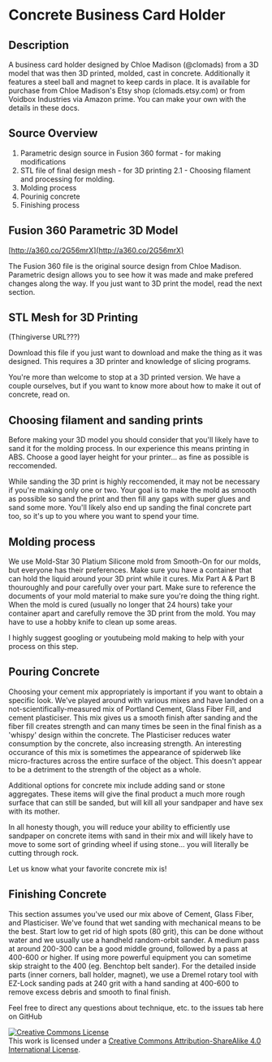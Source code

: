 # Concrete Business Card Holder

## Description

A  business card holder designed by Chloe Madison (@clomads) from a 3D model that was then 3D printed, molded, cast in concrete. Additionally it features a steel ball and magnet to keep cards in place. It is available for purchase from Chloe Madison's Etsy shop (clomads.etsy.com) or from Voidbox Industries via Amazon prime. You can make your own with the details in these docs. 

## Source Overview

1. Parametric design source in Fusion 360 format - for making modifications
2. STL file of final design mesh - for 3D printing
2.1 - Choosing filament and processing for molding.
3. Molding process
4. Pourinig concrete
4. Finishing process


## Fusion 360 Parametric 3D Model

[http://a360.co/2G56mrX](http://a360.co/2G56mrX)

The Fusion 360 file is the original source design from Chloe Madison. Parametric design allows you to see how it was made and make prefered changes along the way. If you just want to 3D print the model, read the next section.

## STL Mesh for 3D Printing

(Thingiverse URL???)

Download this file if you just want to download and make the thing as it was designed. This requires a 3D printer and knowledge of slicing programs.

You're more than welcome to stop at a 3D printed version. We have a couple ourselves, but if you want to know more about how to make it out of concrete, read on.

## Choosing filament and sanding prints

Before making your 3D model you should consider that you'll likely have to sand it for the molding process. In our experience this means printing in ABS. Choose a good layer height for your printer... as fine as possible is reccomended. 

While sanding the 3D print is highly reccomended, it may not be necessary if you're making only one or two. Your goal is to make the mold as smooth as possible so sand the print and then fill any gaps with super glues and sand some more. You'll likely also end up sanding the final concrete part too, so it's up to you where you want to spend your time.

## Molding process

We use Mold-Star 30 Platium Silicone mold from Smooth-On for our molds, but everyone has their preferences. Make sure you have a container that can hold the liquid around your 3D print while it cures. Mix Part A & Part B thouroughly and pour carefully over your part. Make sure to reference the documents of your mold material to make sure you're doing the thing right. When the mold is cured (usually no longer that 24 hours) take your container apart and carefully remove the 3D print from the mold. You may have to use a hobby knife to clean up some areas. 

I highly suggest googling or youtubeing mold making to help with your process on this step.


## Pouring Concrete

Choosing your cement mix appropriately is important if you want to obtain a specific look. We've played around with various mixes and have landed on a not-scientifically-measured mix of Portland Cement, Glass Fiber Fill, and cement plasticiser. This mix gives us a smooth finish after sanding and the fiber fill creates strength and can many times be seen in the final finish as a 'whispy' design within the concrete. The Plasticiser reduces water consumption by the concrete, also increasing strength. An interesting occurance of this mix is sometimes the appearance of spiderweb like micro-fractures across the entire surface of the object. This doesn't appear to be a detriment to the strength of the object as a whole. 

Additional options for concrete mix include adding sand or stone aggregates. These items will give the final product a much more rough surface that can still be sanded, but will kill all your sandpaper and have sex with its mother.

In all honesty though, you will reduce your ability to efficiently use sandpaper on concrete items with sand in their mix and will likely have to move to some sort of grinding wheel if using stone... you will literally be cutting through rock. 

Let us know what your favorite concrete mix is!

## Finishing Concrete

This section assumes you've used our mix above of Cement, Glass Fiber, and Plasticiser. We've found that wet sanding with mechanical means to be the best. Start low to get rid of high spots (80 grit), this can be done without water and we usually use a handheld random-orbit sander. A medium pass at around 200-300 can be a good middle ground, followed by a pass at 400-600 or higher. If using more powerful equipment you can sometime skip straight to the 400 (eg. Benchtop belt sander). For the detailed inside parts (inner corners, ball holder, magnet), we use a Dremel rotary tool with EZ-Lock sanding pads at 240 grit with a hand sanding at 400-600 to remove excess debris and smooth to final finish. 

Feel free to direct any questions about technique, etc. to the issues tab here on GitHub

<a rel="license" href="http://creativecommons.org/licenses/by-sa/4.0/"><img alt="Creative Commons License" style="border-width:0" src="https://i.creativecommons.org/l/by-sa/4.0/88x31.png" /></a><br />This work is licensed under a <a rel="license" href="http://creativecommons.org/licenses/by-sa/4.0/">Creative Commons Attribution-ShareAlike 4.0 International License</a>.
